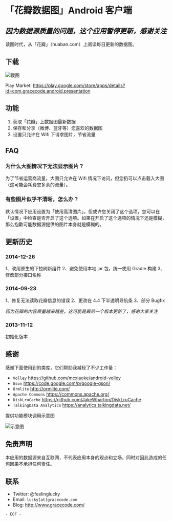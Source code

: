 # 「花瓣数据图」Android 客户端

## *因为数据源质量的问题，这个应用暂停更新，感谢关注*

读图时代，从「花瓣」（huaban.com）上阅读每日更新的数据图。


## 下载

![截图](http://files.gracecode.com/2013_11_13/1384333285@320.png)

Play Market: https://play.google.com/store/apps/details?id=com.gracecode.android.presentation


## 功能

1. 获取「花瓣」上数据图最新数据
2. 保存和分享（微博、蓝牙等）您喜欢的数据图
3. 设置只允许在 Wifi 下请求图片，节省流量


## FAQ

### 为什么大图情况下无法显示图片？

为了节省运营商流量，大图只允许在 Wifi 情况下访问，但您扔可以点击载入大图（这可能会耗费您多余的流量）。

### 有些图片似乎不清晰，怎么办？

默认情况下应用设置为「使用高清图片」，但或许您关闭了这个选项，您可以在「设置」中检查是否开启了这个选项。如果在开启了这个选项的情况下还是模糊，那么抱歉可能数据源提供的图片本身就是模糊的。


## 更新历史

### 2014-12-26

1、改用原生的下拉刷新组件
2、避免使用本地 jar 包，统一使用 Gradle 构建
3、修改部分接口名称

### 2014-09-23

1、修复无法读取花瓣信息的错误
2、更改在 4.4 下半透明导航条
3、部分 Bugfix

*因为花瓣的内容质量越来越差，这可能是最后一个版本更新了，感谢大家关注*


### 2013-11-12

初始化版本


## 感谢

感谢下面使用到的类库，它们帮助我减轻了不少工作量：

* `Volley` https://github.com/mcxiaoke/android-volley
* `Gson` https://code.google.com/p/google-gson/
* `Ormlite` http://ormlite.com/
* `Apache Commons` https://commons.apache.org/
* `DiskLruCache` https://github.com/JakeWharton/DiskLruCache
* `TalkingData Analytics` https://analytics.talkingdata.net/

提供功能模块调用示意图

![示意图](http://files.gracecode.com/2013_11_13/1384333163.png)


## 免责声明

本应用的数据源来自互联网，不代表应用本身的观点和立场，同时对因此造成的任何因果不承担任何责任。

## 联系

* Twitter: @feelinglucky
* Email: `lucky[at]gracecode.com`
* Blog: http://www.gracecode.com/


`- EOF -`
